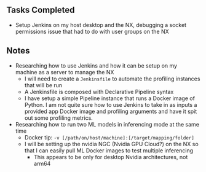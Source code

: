 ## Tasks Completed

- Setup Jenkins on my host desktop and the NX, debugging a socket permissions issue that had to do with user groups on the NX

## Notes

- Researching how to use Jenkins and how it can be setup on my machine as a server to manage the NX
  - I will need to create a `Jenkinsfile` to automate the profiling instances that will be run
  - A Jenkinsfile is composed with Declarative Pipeline syntax
  - I have setup a simple Pipeline instance that runs a Docker image of Python. I am not quite sure how to use Jenkins to take in as inputs a provided app Docker image and profiling arguments and have it spit out some profiling metrics.
- Researching how to run two ML models in inferencing mode at the same time
  - Docker tip: `-v [/path/on/host/machine]:[/target/mapping/folder]`
  - I will be setting up the nvidia NGC (Nvidia GPU Cloud?) on the NX so that I can easily pull ML Docker images to test multiple inferencing
    - This appears to be only for desktop Nvidia architectures, not arm64

